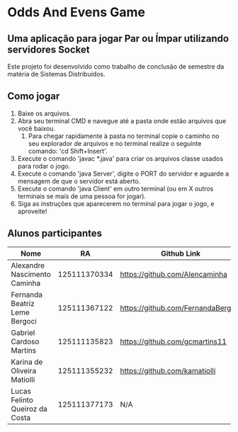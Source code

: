 # Odds And Evens Game

## Uma aplicação para jogar Par ou Ímpar utilizando servidores Socket
Este projeto foi desenvolvido como trabalho de conclusão de semestre da matéria de Sistemas Distribuídos.

## Como jogar
1. Baixe os arquivos.
2. Abra seu terminal CMD e navegue até a pasta onde estão arquivos que você baixou.
   1. Para chegar rapidamente à pasta no terminal copie o caminho no seu explorador de arquivos e no terminal realize o
seguinte comando: 'cd Shift+Insert'.
3. Execute o comando 'javac *.java' para criar os arquivos classe usados para rodar o jogo.
4. Execute o comando 'java Server', digite o PORT do servidor e aguarde a mensagem de que o servidor está aberto.
5. Execute o comando 'java Client' em outro terminal (ou em X outros terminais se mais de uma pessoa for jogar).
6. Siga as instruções que aparecerem no terminal para jogar o jogo, e aproveite!

## Alunos participantes

| Nome                           | RA           | Github Link                        |
|--------------------------------|--------------|------------------------------------|
| Alexandre Nascimento Caminha   | 125111370334 | https://github.com/Alencaminha     |
| Fernanda Beatriz Leme Bergoci  | 125111367122 | https://github.com/FernandaBergoci |
| Gabriel Cardoso Martins        | 125111135823 | https://github.com/gcmartins11     |
| Karina de Oliveira Matiolli    | 125111355232 | https://github.com/kamatiolli      |
| Lucas Felinto Queiroz da Costa | 125111377173 | N/A                                |